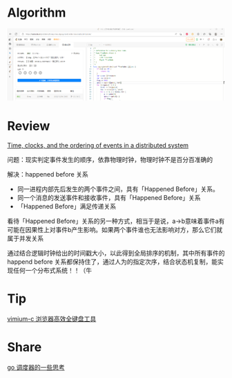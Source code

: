 # Algorithm

![算法](../../images/ricardoyu-2022-12-04-lc.png "算法")

# Review

[Time, clocks, and the ordering of events in a distributed system](https://dl.acm.org/doi/pdf/10.1145/359545.359563)

问题：现实判定事件发生的顺序，依靠物理时钟，物理时钟不是百分百准确的

解决：happened before 关系

* 同一进程内部先后发生的两个事件之间，具有「Happened Before」关系。
* 同一个消息的发送事件和接收事件，具有「Happened Before」关系
* 「Happened Before」满足传递关系

看待「Happened Before」关系的另一种方式，相当于是说，a→b意味着事件a有可能在因果性上对事件b产生影响。如果两个事件谁也无法影响对方，那么它们就属于并发关系

通过结合逻辑时钟给出的时间戳大小，以此得到全局排序的机制，其中所有事件的 happend before 关系都保持住了，通过人为的指定次序，结合状态机复制，能实现任何一个分布式系统！！（牛

# Tip

[vimium-c 浏览器高效全键盘工具](https://fuschia-route-dbf.notion.site/vimium-c-1701b1345d0545d8ad7981749ee2b66e)

# Share

[go 调度器的一些思考](https://fuschia-route-dbf.notion.site/go-aef4b96c1f22449e88de8bd2efb28be4)
